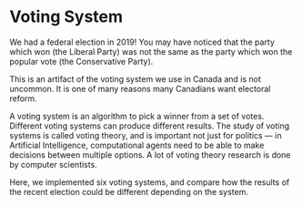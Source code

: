 # Voting System
We had a federal election in 2019! You may have noticed that the party which won (the Liberal Party) was not the same as the party which won the popular vote (the Conservative Party).

This is an artifact of the voting system we use in Canada and is not uncommon. It is one of many reasons many Canadians want electoral reform.

A voting system is an algorithm to pick a winner from a set of votes. Different voting systems can produce different results. The study of voting systems is called voting theory, and is important not just for politics — in Artificial Intelligence, computational agents need to be able to make decisions between multiple options. A lot of voting theory research is done by computer scientists.

Here, we implemented six voting systems, and compare how the results of the recent election could be different depending on the system.
